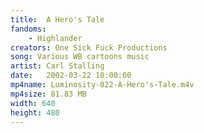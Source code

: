```yaml
---
title:  A Hero's Tale
fandoms:
    - Highlander
creators: One Sick Fuck Productions
song: Various WB cartoons music
artist: Carl Stalling
date:   2002-03-22 10:00:00
mp4name: Luminosity-022-A-Hero's-Tale.m4v
mp4size: 81.83 MB
width: 640
height: 480
---
```



  